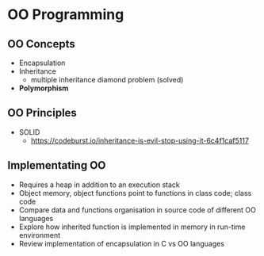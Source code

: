 # OO Programming

## OO Concepts
- Encapsulation
- Inheritance
  - multiple inheritance diamond problem (solved)
- **Polymorphism**

## OO Principles
- SOLID
  - https://codeburst.io/inheritance-is-evil-stop-using-it-6c4f1caf5117

## Implementating OO
- Requires a heap in addition to an execution stack
- Object memory, object functions point to functions in class code; class code
- Compare data and functions organisation in source code of different OO languages
- Explore how inherited function is implemented in memory in run-time environment
- Review implementation of encapsulation in C vs OO languages

